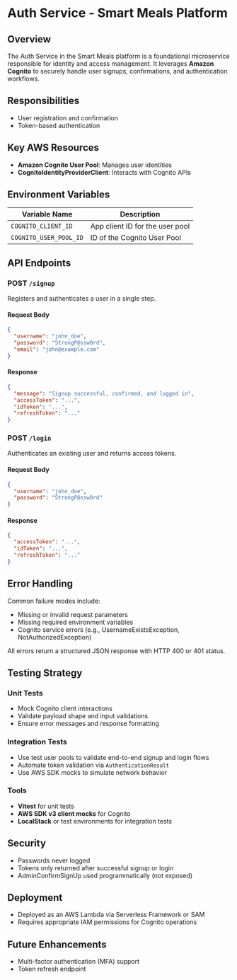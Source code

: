 # Auth Service - Smart Meals Platform

## Overview

The Auth Service in the Smart Meals platform is a foundational microservice responsible for identity and access management. It leverages **Amazon Cognito** to securely handle user signups, confirmations, and authentication workflows.

## Responsibilities

- User registration and confirmation
- Token-based authentication

## Key AWS Resources

- **Amazon Cognito User Pool**: Manages user identities
- **CognitoIdentityProviderClient**: Interacts with Cognito APIs

## Environment Variables

| Variable Name          | Description                     |
| ---------------------- | ------------------------------- |
| `COGNITO_CLIENT_ID`    | App client ID for the user pool |
| `COGNITO_USER_POOL_ID` | ID of the Cognito User Pool     |

## API Endpoints

### POST `/signup`

Registers and authenticates a user in a single step.

#### Request Body

```json
{
  "username": "john_doe",
  "password": "StrongP@ssw0rd",
  "email": "john@example.com"
}
```

#### Response

```json
{
  "message": "Signup successful, confirmed, and logged in",
  "accessToken": "...",
  "idToken": "...",
  "refreshToken": "..."
}
```

### POST `/login`

Authenticates an existing user and returns access tokens.

#### Request Body

```json
{
  "username": "john_doe",
  "password": "StrongP@ssw0rd"
}
```

#### Response

```json
{
  "accessToken": "...",
  "idToken": "...",
  "refreshToken": "..."
}
```

## Error Handling

Common failure modes include:

- Missing or invalid request parameters
- Missing required environment variables
- Cognito service errors (e.g., UsernameExistsException, NotAuthorizedException)

All errors return a structured JSON response with HTTP 400 or 401 status.

## Testing Strategy

### Unit Tests

- Mock Cognito client interactions
- Validate payload shape and input validations
- Ensure error messages and response formatting

### Integration Tests

- Use test user pools to validate end-to-end signup and login flows
- Automate token validation via `AuthenticationResult`
- Use AWS SDK mocks to simulate network behavior

### Tools

- **Vitest** for unit tests
- **AWS SDK v3 client mocks** for Cognito
- **LocalStack** or test environments for integration tests

## Security

- Passwords never logged
- Tokens only returned after successful signup or login
- AdminConfirmSignUp used programmatically (not exposed)

## Deployment

- Deployed as an AWS Lambda via Serverless Framework or SAM
- Requires appropriate IAM permissions for Cognito operations

## Future Enhancements

- Multi-factor authentication (MFA) support
- Token refresh endpoint

